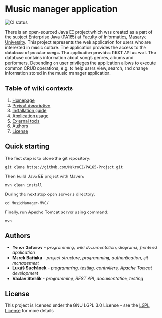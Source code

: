 # Music manager application #
![CI status](https://img.shields.io/badge/build-passing-brightgreen.svg)

There is an open-sourced Java EE project which was created as a part of the subject Enterprise Java ([PA165](https://kore.fi.muni.cz/wiki/index.php/PA165)) at Faculty of Informatics, [Masaryk University](https://www.muni.cz/en). This project represents the web application for users who are interested in music culture. The application provides the access to the database of popular songs. The application provides REST API as well. The database contains information about song’s genres, albums and performers. Depending on user privileges the application allows to execute common CRUD operations, e.g. to help users view, search, and change information stored in the music manager application. 

## Table of wiki contexts
1. [ Homepage ](https://github.com/MakroCZ/PA165-Project/wiki)
1. [ Project description ](https://github.com/MakroCZ/PA165-Project/wiki/Project-description)
1. [ Installation guide ](https://github.com/MakroCZ/PA165-Project/wiki/Installation-guide)
1. [ Application usage ](https://github.com/MakroCZ/PA165-Project/wiki/Application-usage)
1. [ External tools ](https://github.com/MakroCZ/PA165-Project/wiki/External-tools)
1. [ Authors ](https://github.com/MakroCZ/PA165-Project/wiki#authors)
1. [ License ](https://github.com/MakroCZ/PA165-Project/wiki#license)

## Quick starting
The first step is to clone the git repository:
```
git clone https://github.com/MakroCZ/PA165-Project.git
```

Then build Java EE project with Maven:

```
mvn clean install
```
During the next step open server's directory:
```
cd MusicManager-MVC/
```
Finally, run Apache Tomcat server using command:
```
mvn
```

## Authors

* **Yehor Safonov** - *programming, wiki documentation, diagrams, frontend application*
* **Marek Bařinka** - *project structure, programming, authentication, git management*
* **Lukáš Suchánek** - *programming, testing, controllers, Apache Tomcat development*
* **Václav Stehlík** - *programming, REST API, documentation, testing*


## License

This project is licensed under the GNU LGPL 3.0 License - see the [LGPL License](https://www.gnu.org/licenses/lgpl-3.0.en.html) for more details.
